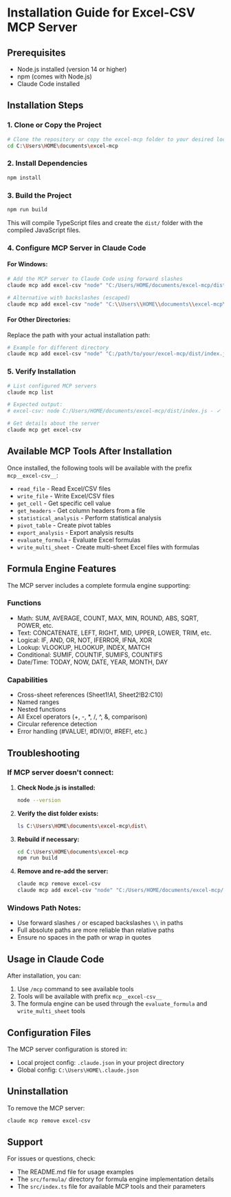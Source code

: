 # Installation Guide for Excel-CSV MCP Server

## Prerequisites
- Node.js installed (version 14 or higher)
- npm (comes with Node.js)
- Claude Code installed

## Installation Steps

### 1. Clone or Copy the Project
```bash
# Clone the repository or copy the excel-mcp folder to your desired location
cd C:\Users\HOME\documents\excel-mcp
```

### 2. Install Dependencies
```bash
npm install
```

### 3. Build the Project
```bash
npm run build
```
This will compile TypeScript files and create the `dist/` folder with the compiled JavaScript files.

### 4. Configure MCP Server in Claude Code

#### For Windows:
```bash
# Add the MCP server to Claude Code using forward slashes
claude mcp add excel-csv "node" "C:/Users/HOME/documents/excel-mcp/dist/index.js"

# Alternative with backslashes (escaped)
claude mcp add excel-csv "node" "C:\\Users\\HOME\\documents\\excel-mcp\\dist\\index.js"
```

#### For Other Directories:
Replace the path with your actual installation path:
```bash
# Example for different directory
claude mcp add excel-csv "node" "C:/path/to/your/excel-mcp/dist/index.js"
```

### 5. Verify Installation
```bash
# List configured MCP servers
claude mcp list

# Expected output:
# excel-csv: node C:/Users/HOME/documents/excel-mcp/dist/index.js - ✓ Connected

# Get details about the server
claude mcp get excel-csv
```

## Available MCP Tools After Installation

Once installed, the following tools will be available with the prefix `mcp__excel-csv__`:

- `read_file` - Read Excel/CSV files
- `write_file` - Write Excel/CSV files
- `get_cell` - Get specific cell value
- `get_headers` - Get column headers from a file
- `statistical_analysis` - Perform statistical analysis
- `pivot_table` - Create pivot tables
- `export_analysis` - Export analysis results
- `evaluate_formula` - Evaluate Excel formulas
- `write_multi_sheet` - Create multi-sheet Excel files with formulas

## Formula Engine Features

The MCP server includes a complete formula engine supporting:

### Functions
- Math: SUM, AVERAGE, COUNT, MAX, MIN, ROUND, ABS, SQRT, POWER, etc.
- Text: CONCATENATE, LEFT, RIGHT, MID, UPPER, LOWER, TRIM, etc.
- Logical: IF, AND, OR, NOT, IFERROR, IFNA, XOR
- Lookup: VLOOKUP, HLOOKUP, INDEX, MATCH
- Conditional: SUMIF, COUNTIF, SUMIFS, COUNTIFS
- Date/Time: TODAY, NOW, DATE, YEAR, MONTH, DAY

### Capabilities
- Cross-sheet references (Sheet1!A1, Sheet2!B2:C10)
- Named ranges
- Nested functions
- All Excel operators (+, -, *, /, ^, &, comparison)
- Circular reference detection
- Error handling (#VALUE!, #DIV/0!, #REF!, etc.)

## Troubleshooting

### If MCP server doesn't connect:

1. **Check Node.js is installed:**
   ```bash
   node --version
   ```

2. **Verify the dist folder exists:**
   ```bash
   ls C:\Users\HOME\documents\excel-mcp\dist\
   ```

3. **Rebuild if necessary:**
   ```bash
   cd C:\Users\HOME\documents\excel-mcp
   npm run build
   ```

4. **Remove and re-add the server:**
   ```bash
   claude mcp remove excel-csv
   claude mcp add excel-csv "node" "C:/Users/HOME/documents/excel-mcp/dist/index.js"
   ```

### Windows Path Notes:
- Use forward slashes `/` or escaped backslashes `\\` in paths
- Full absolute paths are more reliable than relative paths
- Ensure no spaces in the path or wrap in quotes

## Usage in Claude Code

After installation, you can:
1. Use `/mcp` command to see available tools
2. Tools will be available with prefix `mcp__excel-csv__`
3. The formula engine can be used through the `evaluate_formula` and `write_multi_sheet` tools

## Configuration Files

The MCP server configuration is stored in:
- Local project config: `.claude.json` in your project directory
- Global config: `C:\Users\HOME\.claude.json`

## Uninstallation

To remove the MCP server:
```bash
claude mcp remove excel-csv
```

## Support

For issues or questions, check:
- The README.md file for usage examples
- The `src/formula/` directory for formula engine implementation details
- The `src/index.ts` file for available MCP tools and their parameters